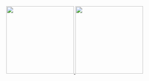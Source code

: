 <div align="left">
  <a href="https://github.com/assis-silva">
  <img height="180em" src="https://github-readme-stats.vercel.app/api?username=assis-silva&show_icons=true&theme=tokyonight&include_all_commits=true&count_private=true"/>
  <img height="180em" src="https://github-readme-stats.vercel.app/api/top-langs/?username=assis-silva&layout=compact&langs_count=7&theme=tokyonight"/>
</div>
